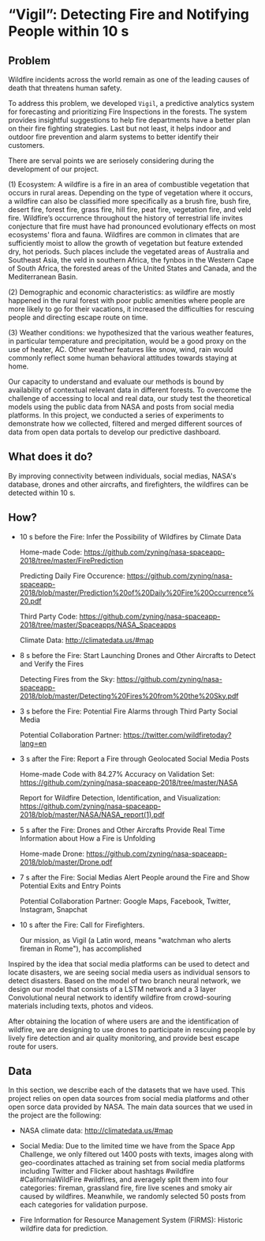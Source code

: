 # “Vigil”: Detecting Fire and Notifying People within 10 s

## Problem

Wildfire incidents across the world remain as one of the leading causes of death that threatens human safety.

To address this problem, we developed `Vigil`, a predictive analytics system for forecasting and prioritizing Fire Inspections in the forests. The system provides insightful suggestions to help fire departments have a better plan on their fire fighting strategies. Last but not least, it helps indoor and outdoor fire prevention and alarm systems to better identify their customers.

There are serval points we are seriosely considering during the development of our project.

(1)  Ecosystem: A wildfire is a fire in an area of combustible vegetation that occurs in rural areas. Depending on the type of vegetation where it occurs, a wildfire can also be classified more specifically as a brush fire, bush fire, desert fire, forest fire, grass fire, hill fire, peat fire, vegetation fire, and veld fire. Wildfire’s occurrence throughout the history of terrestrial life invites conjecture that fire must have had pronounced evolutionary effects on most ecosystems' flora and fauna. Wildfires are common in climates that are sufficiently moist to allow the growth of vegetation but feature extended dry, hot periods. Such places include the vegetated areas of Australia and Southeast Asia, the veld in southern Africa, the fynbos in the Western Cape of South Africa, the forested areas of the United States and Canada, and the Mediterranean Basin.

(2) Demographic and economic characteristics: as wildfire are mostly happened in the rural forest with poor public amenities where people are more likely to go for their vacations, it increased the difficulties for rescuing people and directing escape route on time.   

(3) Weather conditions: we hypothesized that the various weather features, in particular temperature and precipitation, would be a good proxy on the use of heater, AC. Other weather features like snow, wind, rain would commonly reflect some human behavioral attitudes towards staying at home. 

Our capacity to understand and evaluate our methods is bound by availability of contextual relevant data in different forests. To overcome the challenge of accessing to local and real data, our study test the theoretical models using the public data from NASA and posts from social media platforms. In this project, we conducted a series of experiments to demonstrate how we collected, filtered and merged different sources of data from open data portals to develop our predictive dashboard.  

## What does it do?

By improving connectivity between individuals, social medias, NASA's database, drones and other aircrafts, and firefighters, the wildfires can be detected within 10 s.

## How?

- 10 s before the Fire: Infer the Possibility of Wildfires by Climate Data 

   Home-made Code: https://github.com/zyning/nasa-spaceapp-2018/tree/master/FirePrediction
   
   Predicting Daily Fire Occurence: https://github.com/zyning/nasa-spaceapp-2018/blob/master/Prediction%20of%20Daily%20Fire%20Occurrence%20.pdf
   
   Third Party Code: https://github.com/zyning/nasa-spaceapp-2018/tree/master/Spaceapps/NASA_Spaceapps
   
   Climate Data: http://climatedata.us/#map
   
- 8 s before the Fire: Start Launching Drones and Other Aircrafts to Detect and Verify the Fires 

   Detecting Fires from the Sky: https://github.com/zyning/nasa-spaceapp-2018/blob/master/Detecting%20Fires%20from%20the%20Sky.pdf
   
- 3 s before the Fire: Potential Fire Alarms through Third Party Social Media

   Potential Collaboration Partner: https://twitter.com/wildfiretoday?lang=en
   
- 3 s after the Fire: Report a Fire through Geolocated Social Media Posts

   Home-made Code with 84.27% Accuracy on Validation Set: https://github.com/zyning/nasa-spaceapp-2018/tree/master/NASA
   
   Report for Wildfire Detection, Identification, and Visualization: https://github.com/zyning/nasa-spaceapp-2018/blob/master/NASA/NASA_report(1).pdf
   
- 5 s after the Fire: Drones and Other Aircrafts Provide Real Time Information about How a Fire is Unfolding

   Home-made Drone: https://github.com/zyning/nasa-spaceapp-2018/blob/master/Drone.pdf
   
- 7 s after the Fire: Social Medias Alert People around the Fire and Show Potential Exits and Entry Points

   Potential Collaboration Partner: Google Maps, Facebook, Twitter, Instagram, Snapchat
   
- 10 s after the Fire: Call for Firefighters. 

   Our mission, as Vigil (a Latin word, means "watchman who alerts fireman in Rome"), has accomplished

Inspired by the idea that social media platforms can be used to detect and locate disasters, we are seeing social media users as individual sensors to detect disasters. Based on the model of two branch neural network, we design our model that consists of a LSTM network and a 3 layer Convolutional neural network to identify wildfire from
crowd-souring materials including texts, photos and videos.

After obtaining the location of where users are and the identification of wildfire, we are designing to use drones to participate in rescuing people by lively fire detection and air quality monitoring, and provide best escape route for users.  


## Data 

In this section, we describe each of the datasets that we have used. This project relies on open data sources from social media platforms and other open sorce data provided by NASA. The main data sources that we used in the project are the following: 

* NASA climate data:  http://climatedata.us/#map

* Social Media: Due to the limited time we have from the Space App Challenge, we only filtered out 1400 posts with texts, images along with geo-coordinates attached as training set from social media platforms including Twitter and Flicker about hashtags #wildfire #CaliforniaWildFire #wildfires, and averagely split them into four categories: fireman, grassland fire, fire live scenes and smoky air caused by wildfires. Meanwhile, we randomly selected 50 posts from each categories for validation purpose.

* Fire Information for Resource Management System (FIRMS): Historic wildfire data for  prediction.
